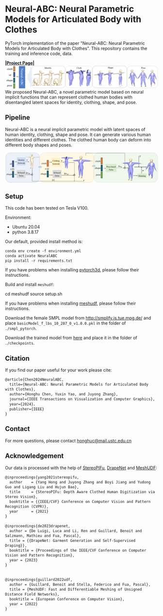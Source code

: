 # Neural-ABC: Neural Parametric Models for Articulated Body with Clothes

PyTorch implementation of the paper "Neural-ABC: Neural Parametric Models for Articulated Body with Clothes". This repository contains the training and inference code, data.

**|[Project Page](https://ustc3dv.github.io/NeuralABC/)|**
![teaser](figs/teaser.png)
We proposed Neural-ABC, a novel parametric model based on neural implicit functions that can represent clothed human bodies with disentangled latent spaces for identity, clothing, shape, and pose. 

## Pipeline
Neural-ABC is a neural implicit parametric model with latent spaces of human identity, clothing, shape and pose. 
It can generate various human identities and different clothes. 
The clothed human body can deform into different body shapes and poses. 

![pipeline](figs/pipeline.png)

## Setup

This code has been tested on Tesla V100. 

Environment:
* Ubuntu 20.04
* python 3.8.17

Our default, provided install method is:
```
conda env create -f environment.yml
conda activate NeuralABC
pip install -r requirements.txt
```
If you have problems when installing [pytorch3d](https://github.com/facebookresearch/pytorch3d/blob/main/INSTALL.md), please follow their instructions.

Build and install `meshudf`:

cd meshudf
source setup.sh

If you have problems when installing [meshudf](https://github.com/cvlab-epfl/MeshUDF), please follow their instructions.

Download the female SMPL model from http://smplify.is.tue.mpg.de/ and place `basicModel_f_lbs_10_207_0_v1.0.0.pkl` in the folder of `./smpl_pytorch`.

Download the trained model from [here](https://drive.google.com/drive/folders/1DdmswbhXbmmel2h3ovbMK1l1S5V9nLLb?usp=sharing) and place it in the folder of `./checkpoints`.



## Citation

If you find our paper useful for your work please cite:

```
@article{Chen2024NeuralABC,
  title={Neural-ABC: Neural Parametric Models for Articulated Body with Clothes},
  author={Honghu Chen, Yuxin Yao, and Juyong Zhang},
  journal={IEEE Transactions on Visualization and Computer Graphics},
  year={2024}，
  publisher={IEEE}
}
```

## Contact
For more questions, please contact honghuc@mail.ustc.edu.cn

## Acknowledgement

Our data is processed with the help of [StereoPIFu](https://github.com/CrisHY1995/StereoPIFu_Code), [DrapeNet](https://github.com/liren2515/DrapeNet) and [MeshUDF](https://github.com/cvlab-epfl/MeshUDF):
```
@inproceedings{yang2021stereopifu,
  author    = {Yang Hong and Juyong Zhang and Boyi Jiang and Yudong Guo and Ligang Liu and Hujun Bao},
  title     = {StereoPIFu: Depth Aware Clothed Human Digitization via Stereo Vision},
  booktitle = {{IEEE/CVF} Conference on Computer Vision and Pattern Recognition (CVPR)},
  year      = {2021}
}

@inproceedings{de2023drapenet,
  author = {De Luigi, Luca and Li, Ren and Guillard, Benoit and Salzmann, Mathieu and Fua, Pascal},
  title = {{DrapeNet: Garment Generation and Self-Supervised Draping}},
  booktitle = {Proceedings of the IEEE/CVF Conference on Computer Vision and Pattern Recognition},
  year = {2023}
}


@inproceedings{guillard2022udf,
  author = {Guillard, Benoit and Stella, Federico and Fua, Pascal},
  title = {MeshUDF: Fast and Differentiable Meshing of Unsigned Distance Field Networks},
  booktitle = {European Conference on Computer Vision},
  year = {2022}
}
```
